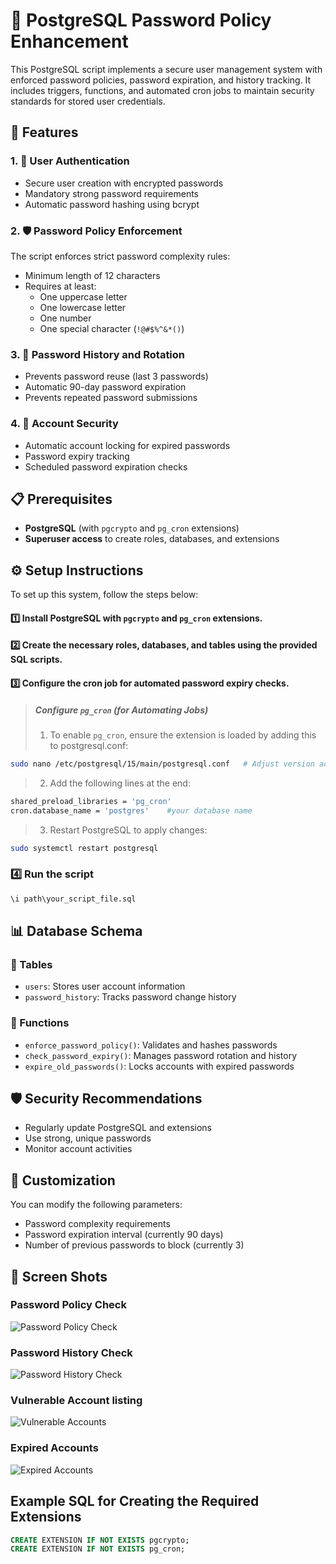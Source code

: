 # 🔐 PostgreSQL Password Policy Enhancement

This PostgreSQL script implements a secure user management system with enforced password policies, password expiration, and history tracking. It includes triggers, functions, and automated cron jobs to maintain security standards for stored user credentials.

## 🌟 Features

### 1. 🔑 User Authentication
- Secure user creation with encrypted passwords
- Mandatory strong password requirements
- Automatic password hashing using bcrypt

### 2. 🛡️ Password Policy Enforcement
The script enforces strict password complexity rules:
- Minimum length of 12 characters
- Requires at least:
  - One uppercase letter
  - One lowercase letter
  - One number
  - One special character (`!@#$%^&*()`)

### 3. 🔄 Password History and Rotation
- Prevents password reuse (last 3 passwords)
- Automatic 90-day password expiration
- Prevents repeated password submissions

### 4. 🚨 Account Security
- Automatic account locking for expired passwords
- Password expiry tracking
- Scheduled password expiration checks

## 📋 Prerequisites

- **PostgreSQL** (with `pgcrypto` and `pg_cron` extensions)
- **Superuser access** to create roles, databases, and extensions

## ⚙️ Setup Instructions

To set up this system, follow the steps below:

#### 1️⃣ Install PostgreSQL with `pgcrypto` and `pg_cron` extensions.
#### 2️⃣ Create the necessary roles, databases, and tables using the provided SQL scripts.
#### 3️⃣ Configure the cron job for automated password expiry checks.
> ##### Configure `pg_cron` (for Automating Jobs)
>
>1. To enable `pg_cron`, ensure the extension is loaded by adding this to postgresql.conf:
```bash
sudo nano /etc/postgresql/15/main/postgresql.conf   # Adjust version accordingly
```
>2. Add the following lines at the end:
```bash
shared_preload_libraries = 'pg_cron'
cron.database_name = 'postgres'    #your database name
```
>3. Restart PostgreSQL to apply changes:
```bash
sudo systemctl restart postgresql
```
>
### 4️⃣ Run the script
```sql
\i path\your_script_file.sql
```

## 📊 Database Schema

### 📝 Tables
- `users`: Stores user account information
- `password_history`: Tracks password change history

### 🧩 Functions
- `enforce_password_policy()`: Validates and hashes passwords
- `check_password_expiry()`: Manages password rotation and history
- `expire_old_passwords()`: Locks accounts with expired passwords


## 🛡️ Security Recommendations

- Regularly update PostgreSQL and extensions
- Use strong, unique passwords
- Monitor account activities

## 🔧 Customization

You can modify the following parameters:
- Password complexity requirements
- Password expiration interval (currently 90 days)
- Number of previous passwords to block (currently 3)

## 📸 Screen Shots
### Password Policy Check
![Password Policy Check](https://github.com/user-attachments/assets/ecaa260b-4e64-44de-a8d7-966393f35434)
### Password History Check
![Password History Check](https://github.com/user-attachments/assets/f266e77f-976b-44df-926e-b88b69c52efa)
### Vulnerable Account listing
![Vulnerable Accounts](https://github.com/user-attachments/assets/f7b7365b-b4ee-4bea-8146-b738a2f8f6d4)
### Expired Accounts
![Expired Accounts](https://github.com/user-attachments/assets/f5538a92-9222-4841-9553-89d0d367f928)


## Example SQL for Creating the Required Extensions

```sql
CREATE EXTENSION IF NOT EXISTS pgcrypto;
CREATE EXTENSION IF NOT EXISTS pg_cron;
```